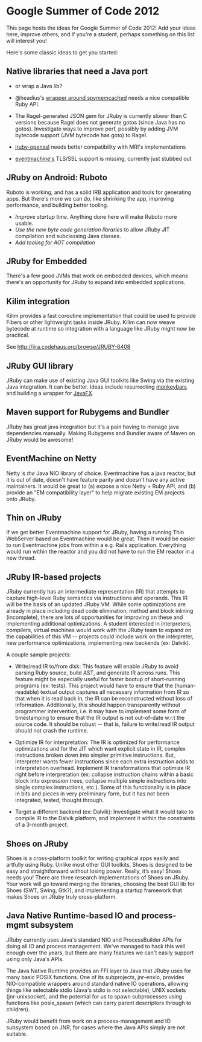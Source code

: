 Google Summer of Code 2012
=========================

This page hosts the ideas for Google Summer of Code 2012! Add your ideas here, improve others, and if you're a student, perhaps something on this list will interest you!

Here's some classic ideas to get you started:

## Native libraries that need a Java port 

* or wrap a Java lib?

* @headius's [wrapper around spymemcached](https://github.com/headius/jruby-spymemcached) needs a nice compatible Ruby API.

* The Ragel-generated JSON gem for JRuby is currently slower than C versions because Ragel does not generate gotos (since Java has no gotos). Investigate ways to improve perf, possibly by adding JVM bytecode support (JVM bytecode has goto) to Ragel.

* [jruby-openssl](https://github.com/jruby/jruby-ossl) needs better compatibility with MRI's implementations

* [eventmachine's](https://github.com/eventmachine/eventmachine) TLS/SSL support is missing, currently just stubbed out

## JRuby on Android: Ruboto

Ruboto is working, and has a solid IRB application and tools for generating apps. But there's more we can do, like shrinking the app, improving performance, and building better tooling.

* *Improve startup time*.  Anything done here will make Ruboto more usable.
* *Use the new byte code generation libraries* to allow JRuby JIT compilation and subclassing Java classes.
* *Add tooling for AOT compilation*

## JRuby for Embedded

There's a few good JVMs that work on embedded devices, which means there's an opportunity for JRuby to expand into embedded applications.

## Kilim integration

Kilim provides a fast coroutine implementation that could be used to provide Fibers or other lightweight tasks inside JRuby. Kilim can now weave bytecode at runtime so integration with a language like JRuby might now be practical.

See http://jira.codehaus.org/browse/JRUBY-6408

## JRuby GUI library

JRuby can make use of existing Java GUI toolkits like Swing via the existing Java integration. It can be better. Ideas include resurrecting [monkeybars](http://monkeybars.rubyforge.org/) and building a wrapper for [JavaFX](http://javafx.com/).

## Maven support for Rubygems and Bundler

JRuby has great java integration but it's a pain having to manage java dependencies manually. Making Rubygems and Bundler aware of Maven on JRuby would be awesome!

## EventMachine on Netty

Netty is *the* Java NIO library of choice. Eventmachine has a java reactor, but it is out of date, doesn't have feature parity and doesn't have any active maintainers. It would be great to (a) expose a nice Netty + Ruby API, and (b) provide an "EM compatibility layer" to help migrate existing EM projects onto JRuby. 

## Thin on JRuby

If we get better Eventmachine support for JRuby, having a running Thin WebServer based on Eventmachine would be great.
Then it would be easier to run Eventmachine jobs from within a e.g. Rails application. Everything would run within the reactor and you did not have to run the EM reactor in a new thread.

## JRuby IR-based projects

JRuby currently has an intermediate representation (IR) that attempts to capture high-level Ruby semantics via instructions and operands.  This IR will be the basis of an updated JRuby VM.  While some optimizations are already in place including dead code elimination, method and block inlining (incomplete), there are lots of opportunities for improving on these and implementing additional optimizations.  A student interested in interpreters, compilers, virtual machines would work with the JRuby team to expand on the capabilities of this VM -- projects could include work on the interpreter, new performance optimizations, implementing new backends (ex: Dalvik).

A couple sample projects:

* Write/read IR to/from disk: This feature will enable JRuby to avoid parsing Ruby source, build AST, and generate IR across runs.  This feature might be especially useful for faster bootup of short-running programs (ex: tests).  This project would have to ensure that the (human-readable) textual output captures all necessary information from IR so that when it is read back in, the IR can be reconstructed without loss of information.  Additionally, this should happen transparently without programmer intervention, i.e. it may have to implement some form of timestamping to ensure that the IR output is not out-of-date w.r.t the source code.  It should be robust -- that is, failure to write/read IR output should not crash the runtime.

* Optimize IR for interpretation: The IR is optimized for performance optimizations and for the JIT which want explicit state in IR, complex instructions broken down into simpler primitive instructions.  But, interpreter wants fewer instructions since each extra instruction adds to interpretation overhead. Implement IR transformations that optimize IR right before interpretation (ex: collapse instruction chains within a basic block into expression trees, collapse multiple simple instructions into single complex instructions, etc.).  Some of this functionality is in place in bits and pieces in very preliminary form, but it has not been integrated, tested, thought through.

* Target a different backend (ex: Dalvik): Investigate what it would take to compile IR to the Dalvik platform, and implement it within the constraints of a 3-month project.

## Shoes on JRuby
Shoes is a cross-platform toolkit for writing graphical apps easily and artfully using Ruby.
Unlike most other GUI toolkits, Shoes is designed to be easy and straightforward without losing power. Really, it’s easy!
Shoes needs you!  There are three research implementations of Shoes on JRuby.  Your work will go toward merging the libraries, choosing the best GUI lib for Shoes (SWT, Swing, Gtk?), and implementing a startup framework that makes Shoes on JRuby truly cross-platform.

## Java Native Runtime-based IO and process-mgmt subsystem

JRuby currently uses Java's standard NIO and ProcessBuilder APIs for doing all IO and process management. We've managed to hack this well enough over the years, but there are many features we can't easily support using only Java's APIs.

The Java Native Runtime provides an FFI layer to Java that JRuby uses for many basic POSIX functions. One of its subprojects, jnr-enxio, provides NIO-compatible wrappers around standard native IO operations, allowing things like selectable stdio (Java's stdio is not selectable), UNIX sockets (jnr-unixsocket), and the potential for us to spawn subprocesses using functions like posix_spawn (which can carry parent descriptors through to children).

JRuby would benefit from work on a process-management and IO subsystem based on JNR, for cases where the Java APIs simply are not suitable.